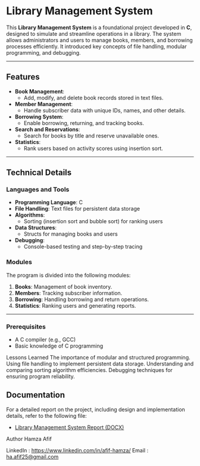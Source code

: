 # Library Management System

This **Library Management System** is a foundational project developed in **C**, designed to simulate and streamline operations in a library. The system allows administrators and users to manage books, members, and borrowing processes efficiently. It introduced key concepts of file handling, modular programming, and debugging.

---

## Features

- **Book Management**:
  - Add, modify, and delete book records stored in text files.
- **Member Management**:
  - Handle subscriber data with unique IDs, names, and other details.
- **Borrowing System**:
  - Enable borrowing, returning, and tracking books.
- **Search and Reservations**:
  - Search for books by title and reserve unavailable ones.
- **Statistics**:
  - Rank users based on activity scores using insertion sort.

---

## Technical Details

### Languages and Tools
- **Programming Language**: C
- **File Handling**: Text files for persistent data storage
- **Algorithms**: 
  - Sorting (insertion sort and bubble sort) for ranking users
- **Data Structures**:
  - Structs for managing books and users
- **Debugging**:
  - Console-based testing and step-by-step tracing

### Modules
The program is divided into the following modules:
1. **Books**: Management of book inventory.
2. **Members**: Tracking subscriber information.
3. **Borrowing**: Handling borrowing and return operations.
4. **Statistics**: Ranking users and generating reports.

---
### Prerequisites
- A C compiler (e.g., GCC)
- Basic knowledge of C programming


Lessons Learned
The importance of modular and structured programming.
Using file handling to implement persistent data storage.
Understanding and comparing sorting algorithm efficiencies.
Debugging techniques for ensuring program reliability.

## Documentation
For a detailed report on the project, including design and implementation details, refer to the following file:
- [Library Management System Report (DOCX)](doc/Rapport.docx)

Author
Hamza Afif

LinkedIn : https://www.linkedin.com/in/afif-hamza/
Email : ha.afif25@gmail.com
